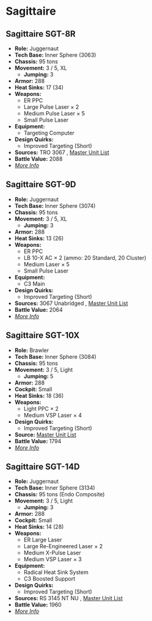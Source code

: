 # Sagittaire 

## Sagittaire SGT-8R 

- **Role:** Juggernaut 
- **Tech Base:** Inner Sphere (3063) 
- **Chassis:** 95 tons 
- **Movement:** 3 / 5, XL 
  - **Jumping:** 3 
- **Armor:** 288 
- **Heat Sinks:** 17 (34) 
- **Weapons:** 
  - ER PPC 
  - Large Pulse Laser × 2 
  - Medium Pulse Laser × 5 
  - Small Pulse Laser 
- **Equipment:** 
  - Targeting Computer 
- **Design Quirks:** 
  - Improved Targeting (Short) 
- **Sources:** TRO 3067 , [Master Unit List](http://masterunitlist.info/Unit/Details/4967/sagittaire-sgt-8r) 
- **Battle Value:** 2088 
- [*More Info*](sagittaire/sagittaire_sgt-8r.md) 

## Sagittaire SGT-9D 

- **Role:** Juggernaut 
- **Tech Base:** Inner Sphere (3074) 
- **Chassis:** 95 tons 
- **Movement:** 3 / 5, XL 
  - **Jumping:** 3 
- **Armor:** 288 
- **Heat Sinks:** 13 (26) 
- **Weapons:** 
  - ER PPC 
  - LB 10-X AC × 2 (ammo: 20 Standard, 20 Cluster) 
  - Medium Laser × 5 
  - Small Pulse Laser 
- **Equipment:** 
  - C3 Main 
- **Design Quirks:** 
  - Improved Targeting (Short) 
- **Sources:** 3067 Unabridged , [Master Unit List](http://masterunitlist.info/Unit/Details/5717/sagittaire-sgt-9d) 
- **Battle Value:** 2064 
- [*More Info*](sagittaire/sagittaire_sgt-9d.md) 

## Sagittaire SGT-10X 

- **Role:** Brawler 
- **Tech Base:** Inner Sphere (3084) 
- **Chassis:** 95 tons 
- **Movement:** 3 / 5, Light 
  - **Jumping:** 5 
- **Armor:** 288 
- **Cockpit:** Small 
- **Heat Sinks:** 18 (36) 
- **Weapons:** 
  - Light PPC × 2 
  - Medium VSP Laser × 4 
- **Design Quirks:** 
  - Improved Targeting (Short) 
- **Source:** [Master Unit List](http://masterunitlist.info/Unit/Details/5718/sagittaire-sgt-10x) 
- **Battle Value:** 1794 
- [*More Info*](sagittaire/sagittaire_sgt-10x.md) 

## Sagittaire SGT-14D 

- **Role:** Juggernaut 
- **Tech Base:** Inner Sphere (3134) 
- **Chassis:** 95 tons (Endo Composite) 
- **Movement:** 3 / 5, Light 
  - **Jumping:** 3 
- **Armor:** 288 
- **Cockpit:** Small 
- **Heat Sinks:** 14 (28) 
- **Weapons:** 
  - ER Large Laser 
  - Large Re-Engineered Laser × 2 
  - Medium X-Pulse Laser 
  - Medium VSP Laser × 3 
- **Equipment:** 
  - Radical Heat Sink System 
  - C3 Boosted Support 
- **Design Quirks:** 
  - Improved Targeting (Short) 
- **Sources:** RS 3145 NT NU , [Master Unit List](http://masterunitlist.info/Unit/Details/6835/sagittaire-sgt-14d) 
- **Battle Value:** 1960 
- [*More Info*](sagittaire/sagittaire_sgt-14d.md) 


